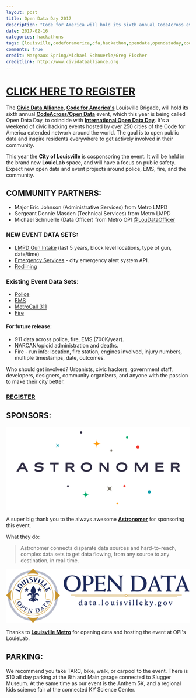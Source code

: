 ```yaml
---
layout: post
title: Open Data Day 2017
description: "Code for America will hold its sixth annual CodeAcross event, which this year is being called Open Data Day, to coincide with International Open Data Day.  It's a weekend of civic hacking events hosted by over 100 cities of the Code for America network around the world.  The goal is to activate the Code for America network and inspire residents everywhere to get actively involved in their community."
date: 2017-02-16
categories: hackathons
tags: [louisville,codeforamerica,cfa,hackathon,opendata,opendataday,codeacross,2017]
comments: true
credit: Margeaux Spring/Michael Schnuerle/Greg Fischer
creditlink: http://www.cividataalliance.org
---
```

# [CLICK HERE TO REGISTER](https://www.meetup.com/Louisville-Civic-Data-Alliance/events/237373228/)

The [__Civic Data Alliance__](http://www.codeforamerica.org/brigade/Civic-Data-Alliance/), [__Code for America's__](http://www.codeforamerica.org/) Louisville Brigade, will hold its sixth annual [__CodeAcross/Open Data__](https://www.meetup.com/Louisville-Civic-Data-Alliance/events/237373228/) event, which this year is being called Open Data Day, to coincide with [__International Open Data Day__](http://opendataday.org).  It's a weekend of civic hacking events hosted by over 250 cities of the Code for America extended network around the world.  The goal is to open public data and inspire residents everywhere to get actively involved in their community.

This year the __City of Louisville__ is cosponsoring the event.  It will be held in the brand new __LouieLab__ space, and will have a focus on public safety.  Expect new open data and event projects around police, EMS, fire, and the community.

## COMMUNITY PARTNERS:
* Major Eric Johnson (Administrative Services) from Metro LMPD
* Sergeant Donnie Masden (Technical Services) from Metro LMPD
* Michael Schnuerle (Data Officer) from Metro OPI [@LouDataOfficer](http://www.twitter.com/LouDataOfficer)

### NEW EVENT DATA SETS:
* [LMPD Gun Intake](https://data.louisvilleky.gov/dataset/firearms-intake) (last 5 years, block level locations, type of gun, date/time)
* [Emergency Services](http://www.getrave.com/cap/kymsjefferson/channel2) - city emergency alert system API.
* [Redlining](https://data.louisvilleky.gov/dataset/redlining-louisville)

### Existing Event Data Sets:
* [Police](https://data.louisvilleky.gov/group/metro-police-0)
* [EMS](https://data.louisvilleky.gov/group/ems)
* [MetroCall 311](https://data.louisvilleky.gov/dataset/311-service-requests)
* [Fire](https://data.louisvilleky.gov/group/louisville-fire-0)

#### For future release:
* 911 data across police, fire, EMS (700K/year).
* NARCAN/opioid administration and deaths.
* Fire - run info: location, fire station, engines involved, injury numbers, multiple timestamps, date, outcomes.

Who should get involved? Urbanists, civic hackers, government staff, developers, designers, community organizers, and anyone with the passion to make their city better.

### [REGISTER](https://www.meetup.com/Louisville-Civic-Data-Alliance/events/237373228/)

## SPONSORS:
![Astronomer](/images/astronomerio-logo.png "Sponsored by: Astronomer")

A super big thank you to the always awesome [__Astronomer__](http://www.astronomer.io/) for sponsoring this event.

What they do:
> Astronomer connects disparate data sources and hard-to-reach, complex data sets to get data flowing, from any source to any destination, in real-time.

![Louisville Open Data](/images/logo-metro-open-data.png "Sponsored by: Louisville Open Data")

Thanks to [__Louisville Metro__](http://data.louisvilleky.gov/) for opening data and hosting the event at OPI's LouieLab.

## PARKING:

We recommend you take TARC, bike, walk, or carpool to the event.  There is $10 all day parking at the 8th and Main garage connected to Slugger Museum.  At the same time as our event is the Anthem 5K, and a regional kids science fair at the connected KY Science Center.
